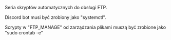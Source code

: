 Seria skryptów automatycznych do obsługi FTP.

Discord bot musi być zrobiony jako "systemctl".

Scrypty w "FTP_MANAGE" od zarządzania plikami muszą być zrobione jako "sudo crontab -e"
